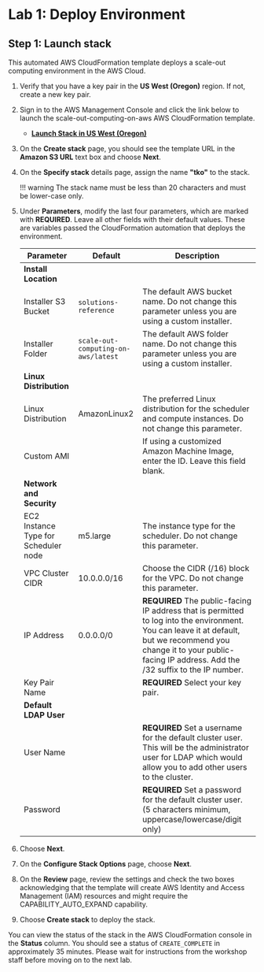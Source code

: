 # Lab 1: Deploy Environment

## Step 1: Launch stack

This automated AWS CloudFormation template deploys a scale-out computing environment in the AWS Cloud.

1. Verify that you have a key pair in the  **US West (Oregon)** region.  If not, create a new key pair.

1. Sign in to the AWS Management Console and click the link below to launch the scale-out-computing-on-aws AWS CloudFormation template.

    * [**Launch Stack in US West (Oregon)**](https://console.aws.amazon.com/cloudformation/home?region=us-west-2#/stacks/new?&templateURL=https://s3.amazonaws.com/solutions-reference/scale-out-computing-on-aws/latest/scale-out-computing-on-aws.template)

1. On the **Create stack** page, you should see the template URL in the **Amazon S3 URL** text box and choose **Next**.

1. On the **Specify stack** details page, assign the name **"tko"** to the stack.

    !!! warning
         The stack name must be less than 20 characters and must be lower-case only.

1. Under **Parameters**, modify the last four parameters, which are marked with **REQUIRED**.  Leave all other fields with their default values.  These are variables passed the CloudFormation automation that deploys the environment.

    |Parameter|Default|Description
    ----------|-------|-----------
    |**Install Location**|
    |Installer S3 Bucket|`solutions-reference`|The default AWS bucket name. Do not change this parameter unless you are using a custom installer.
    |Installer Folder|`scale-out-computing-on-aws/latest`|The default AWS folder name. Do not change this parameter unless you are using a custom installer.
    |**Linux Distribution**|
    |Linux Distribution|AmazonLinux2|The preferred Linux distribution for the scheduler and compute instances.  Do not change this parameter.
    |Custom AMI|<Optional input>|If using a customized Amazon Machine Image, enter the ID. Leave this field blank.
    |**Network and Security**|
    |EC2 Instance Type for Scheduler node|m5.large|The instance type for the scheduler.  Do not change this parameter.
    |VPC Cluster CIDR|10.0.0.0/16|Choose the CIDR (/16) block for the VPC. Do not change this parameter.
    |IP Address|0.0.0.0/0|**REQUIRED** The public-facing IP address that is permitted to log into the environment.  You can leave it at default, but we recommend you change it to your public-facing IP address. Add the /32 suffix to the IP number.
    |Key Pair Name|<Requires input>|**REQUIRED** Select your key pair.
    |**Default LDAP User**|
    |User Name|<Requires input>|**REQUIRED** Set a username for the default cluster user. This will be the administrator user for LDAP which would allow you to add other users to the cluster.
    |Password|<Requires input>|**REQUIRED** Set a password for the default cluster user. (5 characters minimum, uppercase/lowercase/digit only)

1. Choose **Next**.

1. On the **Configure Stack Options** page, choose **Next**.

1. On the **Review** page, review the settings and check the two boxes acknowledging that the template will create AWS Identity and Access Management (IAM) resources and might require the CAPABILITY_AUTO_EXPAND capability.

1. Choose **Create stack** to deploy the stack.

You can view the status of the stack in the AWS CloudFormation console in the **Status** column. You should see a status of `CREATE_COMPLETE` in approximately 35 minutes.  Please wait for instructions from the workshop staff before moving on to the next lab.

